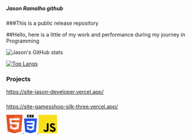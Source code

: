 ##### Jason Ramalho github

###This is a public release repository

##Hello, here is a little of my work and performance during my journey in Programming
  
![Jason's GitHub stats](https://github-readme-stats.vercel.app/api?username=jasonrn36&show_icons=true&theme=tokyonight)
    
    
[![Top Langs](https://github-readme-stats.vercel.app/api/top-langs/?username=jasonrn36&layout=donut-vertical)](https://github.com/anuraghazra/github-readme-stats)
    
### Projects
https://site-jason-developer.vercel.app/
###
https://site-gamesshop-silk-three.vercel.app/

<a style="color: blue" target="_blank" rel="nooperner noreferrer nofollow" href="https://github.com/jasonrn36/site_jason_developer/blob/main/html5-logo.png">
<img height="50" alt="javascript" src="https://github.com/jasonrn36/site_jason_developer/blob/main/html5-logo.png" style="max-width: 100, text-decoration:none">
</a>

<a target="_blank" rel="nooperner noreferrer nofollow" href="https://github.com/jasonrn36/site_jason_developer/blob/main/CSS3_logo%20marca.png">
<img height="50" alt="javascript" src="https://github.com/jasonrn36/site_jason_developer/blob/main/CSS3_logo%20marca.png" style="max-width: 100">
</a>
    
<a target="_blank" rel="nooperner noreferrer nofollow" href="https://github.com/jasonrn36/site_jason_developer/blob/main/JavaScript_logo_ramalho.png">
<img height="50" alt="javascript" src="https://github.com/jasonrn36/site_jason_developer/blob/main/JavaScript_logo_ramalho.png" style="max-width: 100">
</a>

</body>
